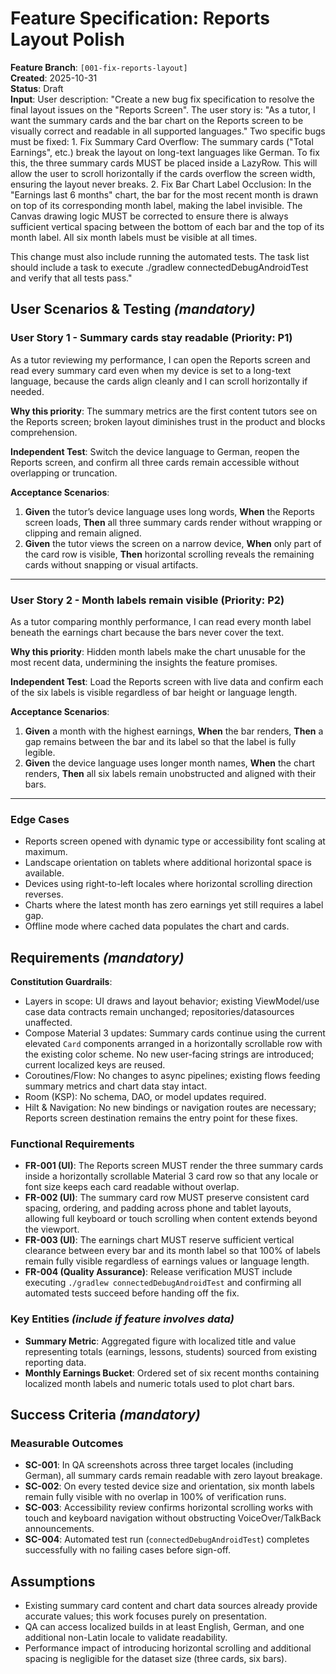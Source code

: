 # Feature Specification: Reports Layout Polish

**Feature Branch**: `[001-fix-reports-layout]`  
**Created**: 2025-10-31  
**Status**: Draft  
**Input**: User description: "Create a new bug fix specification to resolve the final layout issues on the "Reports Screen". The user story is: "As a tutor, I want the summary cards and the bar chart on the Reports screen to be visually correct and readable in all supported languages." Two specific bugs must be fixed: 1. Fix Summary Card Overflow: The summary cards ("Total Earnings", etc.) break the layout on long-text languages like German. To fix this, the three summary cards MUST be placed inside a LazyRow. This will allow the user to scroll horizontally if the cards overflow the screen width, ensuring the layout never breaks. 2. Fix Bar Chart Label Occlusion: In the "Earnings last 6 months" chart, the bar for the most recent month is drawn on top of its corresponding month label, making the label invisible. The Canvas drawing logic MUST be corrected to ensure there is always sufficient vertical spacing between the bottom of each bar and the top of its month label. All six month labels must be visible at all times.

This change must also include running the automated tests. The task list should include a task to execute ./gradlew connectedDebugAndroidTest and verify that all tests pass."

## User Scenarios & Testing *(mandatory)*

### User Story 1 - Summary cards stay readable (Priority: P1)

As a tutor reviewing my performance, I can open the Reports screen and read every summary card even when my device is set to a long-text language, because the cards align cleanly and I can scroll horizontally if needed.

**Why this priority**: The summary metrics are the first content tutors see on the Reports screen; broken layout diminishes trust in the product and blocks comprehension.

**Independent Test**: Switch the device language to German, reopen the Reports screen, and confirm all three cards remain accessible without overlapping or truncation.

**Acceptance Scenarios**:

1. **Given** the tutor’s device language uses long words, **When** the Reports screen loads, **Then** all three summary cards render without wrapping or clipping and remain aligned.
2. **Given** the tutor views the screen on a narrow device, **When** only part of the card row is visible, **Then** horizontal scrolling reveals the remaining cards without snapping or visual artifacts.

---

### User Story 2 - Month labels remain visible (Priority: P2)

As a tutor comparing monthly performance, I can read every month label beneath the earnings chart because the bars never cover the text.

**Why this priority**: Hidden month labels make the chart unusable for the most recent data, undermining the insights the feature promises.

**Independent Test**: Load the Reports screen with live data and confirm each of the six labels is visible regardless of bar height or language length.

**Acceptance Scenarios**:

1. **Given** a month with the highest earnings, **When** the bar renders, **Then** a gap remains between the bar and its label so that the label is fully legible.
2. **Given** the device language uses longer month names, **When** the chart renders, **Then** all six labels remain unobstructed and aligned with their bars.

---

### Edge Cases

- Reports screen opened with dynamic type or accessibility font scaling at maximum.
- Landscape orientation on tablets where additional horizontal space is available.
- Devices using right-to-left locales where horizontal scrolling direction reverses.
- Charts where the latest month has zero earnings yet still requires a label gap.
- Offline mode where cached data populates the chart and cards.

## Requirements *(mandatory)*

**Constitution Guardrails**:
- Layers in scope: UI draws and layout behavior; existing ViewModel/use case data contracts remain unchanged; repositories/datasources unaffected.
- Compose Material 3 updates: Summary cards continue using the current elevated `Card` components arranged in a horizontally scrollable row with the existing color scheme. No new user-facing strings are introduced; current localized keys are reused.
- Coroutines/Flow: No changes to async pipelines; existing flows feeding summary metrics and chart data stay intact.
- Room (KSP): No schema, DAO, or model updates required.
- Hilt & Navigation: No new bindings or navigation routes are necessary; Reports screen destination remains the entry point for these fixes.

### Functional Requirements

- **FR-001 (UI)**: The Reports screen MUST render the three summary cards inside a horizontally scrollable Material 3 card row so that any locale or font size keeps each card readable without overlap.
- **FR-002 (UI)**: The summary card row MUST preserve consistent card spacing, ordering, and padding across phone and tablet layouts, allowing full keyboard or touch scrolling when content extends beyond the viewport.
- **FR-003 (UI)**: The earnings chart MUST reserve sufficient vertical clearance between every bar and its month label so that 100% of labels remain fully visible regardless of earnings values or language length.
- **FR-004 (Quality Assurance)**: Release verification MUST include executing `./gradlew connectedDebugAndroidTest` and confirming all automated tests succeed before handing off the fix.

### Key Entities *(include if feature involves data)*

- **Summary Metric**: Aggregated figure with localized title and value representing totals (earnings, lessons, students) sourced from existing reporting data.
- **Monthly Earnings Bucket**: Ordered set of six recent months containing localized month labels and numeric totals used to plot chart bars.

## Success Criteria *(mandatory)*

### Measurable Outcomes

- **SC-001**: In QA screenshots across three target locales (including German), all summary cards remain readable with zero layout breakage.
- **SC-002**: On every tested device size and orientation, six month labels remain fully visible with no overlap in 100% of verification runs.
- **SC-003**: Accessibility review confirms horizontal scrolling works with touch and keyboard navigation without obstructing VoiceOver/TalkBack announcements.
- **SC-004**: Automated test run (`connectedDebugAndroidTest`) completes successfully with no failing cases before sign-off.

## Assumptions

- Existing summary card content and chart data sources already provide accurate values; this work focuses purely on presentation.
- QA can access localized builds in at least English, German, and one additional non-Latin locale to validate readability.
- Performance impact of introducing horizontal scrolling and additional spacing is negligible for the dataset size (three cards, six bars).
